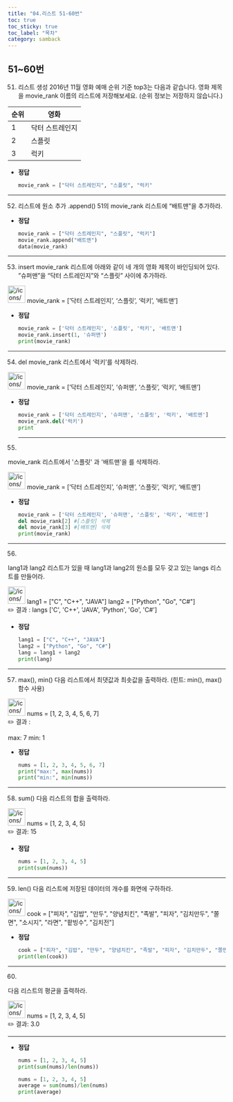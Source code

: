 ```yaml
---
title: "04.리스트 51-60번"
toc: true
toc_sticky: true
toc_label: "목차"
category: samback
---
```


## 51~60번

51. 리스트 생성
2016년 11월 영화 예매 순위 기준 top3는 다음과 같습니다. 영화 제목을 movie_rank 이름의 리스트에 저장해보세요. (순위 정보는 저장하지 않습니다.)

| 순위 | 영화            |
| ---- | --------------- |
| 1    | 닥터 스트레인지 |
| 2    | 스플릿          |
| 3    | 럭키            |
- **정답**
  
    ```python
    movie_rank = ["닥터 스트레인지", "스플릿", "럭키"
    ```
    

---

52. 리스트에 원소 추가 .append() 
51의 movie_rank 리스트에 “배트맨”을 추가하라.

- **정답**
  
    ```python
    movie_rank = ["닥터 스트레인지", "스플릿", "럭키"]
    movie_rank.append("배트맨")
    data(movie_rank)
    ```
    

---

53. insert
movie_rank 리스트에 아래와 같이 네 개의 영화 제목이 바인딩되어 있다.
”슈퍼맨”을 “닥터 스트레인지”와 “스플릿” 사이에 추가하라.

<aside>
<img src="/icons/camera-roll-portrait_lightgray.svg" alt="/icons/camera-roll-portrait_lightgray.svg" width="40px" /> movie_rank = [’닥터 스트레인지’, ‘스플릿’, ‘럭키’, ‘배트맨’]

</aside>

- **정답**
  
    ```python
    movie_rank = ['닥터 스트레인지', '스플릿', '럭키', '배트맨']
    movie_rank.insert(1, '슈퍼맨')
    print(movie_rank)
    ```
    

---

54. del
movie_rank 리스트에서 ‘럭키’를 삭제하라.

<aside>
<img src="/icons/camera-roll-portrait_lightgray.svg" alt="/icons/camera-roll-portrait_lightgray.svg" width="40px" /> movie_rank = [’닥터 스트레인지’, ‘슈퍼맨’, ‘스플릿’, ‘럭키’, ‘배트맨’]

</aside>

- **정답**
  
    ```python
    movie_rank = ['닥터 스트레인지', '슈퍼맨', '스플릿', '럭키', '배트맨']
    movie_rank.del('럭키')
    print
    ```
    
    ---
    

55. 
movie_rank 리스트에서 '스플릿' 과 '배트맨'을 를 삭제하라.

<aside>
<img src="/icons/camera-roll-portrait_lightgray.svg" alt="/icons/camera-roll-portrait_lightgray.svg" width="40px" /> movie_rank = [’닥터 스트레인지’, ‘슈퍼맨’, ‘스플릿’, ‘럭키’, ‘배트맨’]

</aside>

- **정답**
  
    ```python
    movie_rank = ['닥터 스트레인지', '슈퍼맨', '스플릿', '럭키', '배트맨']
    del movie_rank[2] #[스플릿] 삭제
    del movie_rank[3] #[배트맨] 삭제
    print(movie_rank)
    ```
    

---

56.  
lang1과 lang2 리스트가 있을 때 lang1과 lang2의 원소를 모두 갖고 있는 langs 리스트를 만들어라.

<aside>
<img src="/icons/camera-roll-portrait_lightgray.svg" alt="/icons/camera-roll-portrait_lightgray.svg" width="40px" /> lang1 = ["C", "C++", "JAVA"]
lang2 = ["Python", "Go", "C#"]

</aside>

<aside>
✏️ 결과 : 
langs
['C', 'C++', 'JAVA', 'Python', 'Go', 'C#']

</aside>

- **정답**
  
    ```python
    lang1 = ["C", "C++", "JAVA"]
    lang2 = ["Python", "Go", "C#"]
    lang = lang1 + lang2
    print(lang)
    ```
    

---

57. max(), min()
다음 리스트에서 최댓값과 최솟값을 출력하라. (힌트: min(), max() 함수 사용)

<aside>
<img src="/icons/camera-roll-portrait_lightgray.svg" alt="/icons/camera-roll-portrait_lightgray.svg" width="40px" /> nums = [1, 2, 3, 4, 5, 6, 7]

</aside>

<aside>
✏️ 결과 :

max:  7
min:  1

</aside>

- **정답**
  
    ```python
    nums = [1, 2, 3, 4, 5, 6, 7]
    print("max:", max(nums))
    print("min:", min(nums))
    ```
    

---

58. sum()
다음 리스트의 합을 출력하라.

<aside>
<img src="/icons/camera-roll-portrait_lightgray.svg" alt="/icons/camera-roll-portrait_lightgray.svg" width="40px" /> nums = [1, 2, 3, 4, 5]

</aside>

<aside>
✏️ 결과:
15

</aside>

- **정답**
  
    ```python
    nums = [1, 2, 3, 4, 5]
    print(sum(nums))
    ```
    

---

59. len()
다음 리스트에 저장된 데이터의 개수를 화면에 구하하라.

<aside>
<img src="/icons/camera-roll-portrait_lightgray.svg" alt="/icons/camera-roll-portrait_lightgray.svg" width="40px" /> cook = ["피자", "김밥", "만두", "양념치킨", "족발", "피자", "김치만두", "쫄면", "소시지", "라면", "팥빙수", "김치전"]

</aside>

- **정답**
  
    ```python
    cook = ["피자", "김밥", "만두", "양념치킨", "족발", "피자", "김치만두", "쫄면", "소시지", "라면", "팥빙수", "김치전"]
    print(len(cook))
    ```
    

---

60. 
다음 리스트의 평균을 출력하라.

<aside>
<img src="/icons/camera-roll-portrait_lightgray.svg" alt="/icons/camera-roll-portrait_lightgray.svg" width="40px" /> nums = [1, 2, 3, 4, 5]

</aside>

<aside>
✏️ 결과:
3.0

</aside>

---

- **정답**
  
    ```python
    nums = [1, 2, 3, 4, 5]
    print(sum(nums)/len(nums))
    ```
    
    ```python
    nums = [1, 2, 3, 4, 5]
    average = sum(nums)/len(nums)
    print(average)
    ```
